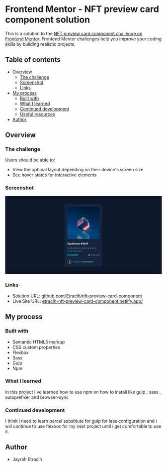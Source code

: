 # Frontend Mentor - NFT preview card component solution

This is a solution to the [NFT preview card component challenge on Frontend Mentor](https://www.frontendmentor.io/challenges/nft-preview-card-component-SbdUL_w0U). Frontend Mentor challenges help you improve your coding skills by building realistic projects.

## Table of contents

- [Overview](#overview)
  - [The challenge](#the-challenge)
  - [Screenshot](#screenshot)
  - [Links](#links)
- [My process](#my-process)
  - [Built with](#built-with)
  - [What I learned](#what-i-learned)
  - [Continued development](#continued-development)
  - [Useful resources](#useful-resources)
- [Author](#author)

## Overview

### The challenge

Users should be able to:

- View the optimal layout depending on their device's screen size
- See hover states for interactive elements

### Screenshot

![](https://github.com/Etracih/nft-preview-card-component/blob/main/src/images/nft-preview-card-component.png?raw=true)

### Links

- Solution URL: [github.com/Etracih/nft-preview-card-component](https://github.com/Etracih/nft-preview-card-component)
- Live Site URL: [etracih-nft-preview-card-component.netlify.app/](https://etracih-nft-preview-card-component.netlify.app/)

## My process

### Built with

- Semantic HTML5 markup
- CSS custom properties
- Flexbox
- Sass
- Gulp
- Npm

### What I learned

In this project i've learned how to use npm on how to install like gulp , sass , autoprefixer and browser-sync 

### Continued development

I think i need to learn parcel substitute for gulp for less configuration and i will continue to use flexbox for my next project until i get comfortable to use it.

## Author

- Jayrah Etracih
